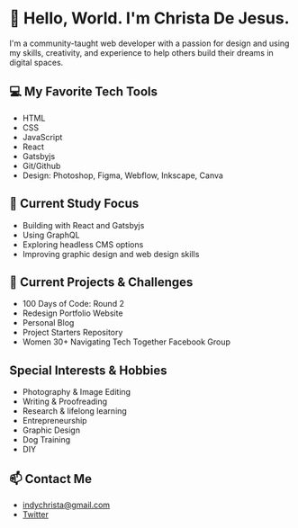 
# 👧 Hello, World. I'm Christa De Jesus.

I'm a community-taught web developer with a passion for design and using my skills, creativity, and experience to help others build their dreams in digital spaces.

## 💻 My Favorite Tech Tools

- HTML
- CSS
- JavaScript
- React
- Gatsbyjs
- Git/Github
- Design: Photoshop, Figma, Webflow, Inkscape, Canva

## 🌱 Current Study Focus

- Building with React and Gatsbyjs
- Using GraphQL
- Exploring headless CMS options
- Improving graphic design and web design skills

## 📂 Current Projects & Challenges

- 100 Days of Code: Round 2
- Redesign Portfolio Website
- Personal Blog
- Project Starters Repository
- Women 30+ Navigating Tech Together Facebook Group

## Special Interests & Hobbies

- Photography & Image Editing
- Writing & Proofreading
- Research & lifelong learning
- Entrepreneurship
- Graphic Design
- Dog Training
- DIY

## 📫 Contact Me

- indychrista@gmail.com 
- [Twitter](https://twitter.com/indychrista)
